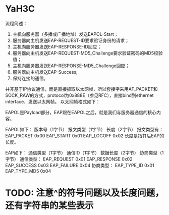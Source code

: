 YaH3C
=====

流程简述：
1. 主机向服务器（多播或广播地址）发送EAPOL-Start；
2. 服务器向主机发送EAP-REQUEST-ID要求验证身份的请求；
3. 主机向服务器发送EAP-RESPONSE-ID回应；
4. 服务器向主机发送EAP-REQUEST-MD5_Challenge要求验证密码的MD5校验值；
5. 主机向服务器发送EAP-RESPONSE-MD5_Challenge回应；
6. 服务器向主机发送EAP-Success;
7. 保持连接的通信。

并非基于IP协议通信，而是直接抓取以太网帧，所以套接字采用AF_PACKET和SOCK_RAW的方式，protocol为0x888E（参见RFC），直接bind到ethernet interface，发送以太网帧。
以太网帧格式如下：

EAPOL是Payload部分，EAP跟在EAPOL之后，就是我们与服务器通信的核心内容。

EAPOL如下：
	版本号（1字节） 报文类型（1字节） 长度（2字节）
报文类型有：
	EAP_PACKET		0x00
	EAP_START		0x01
	EAP_LOGOFF		0x02
长度是指其后EAP的长度。

EAP如下：
	通信类型（1字节） 通信ID（1字节） 数据长度（2字节） 协商类型（1字节）
通信类型：
	EAP_REQUEST			0x01
	EAP_RESPONSE		0x02
	EAP_SUCCESS			0x03
	EAP_FAILURE			0x04
协商类型：
	EAP_TYPE_ID			0x01
	EAP_TYPE_MD5		0x04

# TODO: 注意^的符号问题以及长度问题，还有字符串的某些表示

